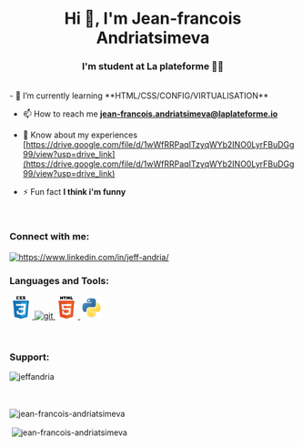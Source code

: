 <h1 align="center">Hi 👋, I'm Jean-francois Andriatsimeva</h1>
<h3 align="center">I'm student at La plateforme 👨‍💻</h3>

<br>
- 🌱 I’m currently learning **HTML/CSS/CONFIG/VIRTUALISATION**

- 📫 How to reach me **jean-francois.andriatsimeva@laplateforme.io**

- 📄 Know about my experiences [https://drive.google.com/file/d/1wWfRRPaqITzyqWYb2INO0LyrFBuDGg99/view?usp=drive_link](https://drive.google.com/file/d/1wWfRRPaqITzyqWYb2INO0LyrFBuDGg99/view?usp=drive_link)

- ⚡ Fun fact **I think i'm funny**

<br>
<h3 align="left">Connect with me:</h3>
<p align="left">
<a href="https://linkedin.com/in/https://www.linkedin.com/in/jeff-andria/" target="blank"><img align="center" src="https://raw.githubusercontent.com/rahuldkjain/github-profile-readme-generator/master/src/images/icons/Social/linked-in-alt.svg" alt="https://www.linkedin.com/in/jeff-andria/" height="30" width="40" /></a>
</p>

<h3 align="left">Languages and Tools:</h3>
<p align="left"> <a href="https://www.w3schools.com/css/" target="_blank" rel="noreferrer"> <img src="https://raw.githubusercontent.com/devicons/devicon/master/icons/css3/css3-original-wordmark.svg" alt="css3" width="40" height="40"/> </a> <a href="https://git-scm.com/" target="_blank" rel="noreferrer"> <img src="https://www.vectorlogo.zone/logos/git-scm/git-scm-icon.svg" alt="git" width="40" height="40"/> </a> <a href="https://www.w3.org/html/" target="_blank" rel="noreferrer"> <img src="https://raw.githubusercontent.com/devicons/devicon/master/icons/html5/html5-original-wordmark.svg" alt="html5" width="40" height="40"/> </a> <a href="https://www.python.org" target="_blank" rel="noreferrer"> <img src="https://raw.githubusercontent.com/devicons/devicon/master/icons/python/python-original.svg" alt="python" width="40" height="40"/> </a> </p>
<br>
<h3 align="left">Support:</h3>
<p><a href="https://ko-fi.com/jeffandria"> <img align="left" src="https://cdn.ko-fi.com/cdn/kofi3.png?v=3" height="50" width="210" alt="jeffandria" /></a></p><br><br>
<br>
<p><img align="left" src="https://github-readme-stats.vercel.app/api/top-langs?username=jean-francois-andriatsimeva&show_icons=true&locale=en&layout=compact" alt="jean-francois-andriatsimeva" /></p>
<br>
<p>&nbsp;<img align="center" src="https://github-readme-stats.vercel.app/api?username=jean-francois-andriatsimeva&show_icons=true&locale=en" alt="jean-francois-andriatsimeva" /></p>
